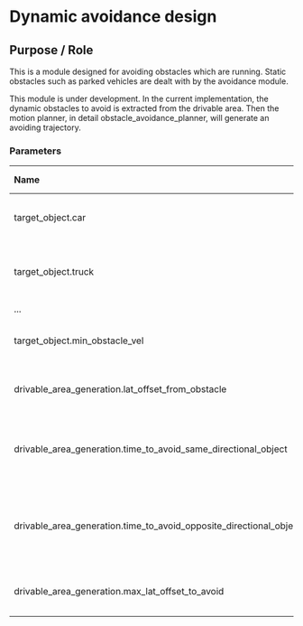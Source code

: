 # Dynamic avoidance design

## Purpose / Role

This is a module designed for avoiding obstacles which are running.
Static obstacles such as parked vehicles are dealt with by the avoidance module.

This module is under development.
In the current implementation, the dynamic obstacles to avoid is extracted from the drivable area.
Then the motion planner, in detail obstacle_avoidance_planner, will generate an avoiding trajectory.

### Parameters

| Name                                                               | Unit  | Type   | Description                                                 | Default value |
| :----------------------------------------------------------------- | :---- | :----- | :---------------------------------------------------------- | :------------ |
| target_object.car                                                  | [-]   | bool   | The flag whether to avoid cars or not                       | true          |
| target_object.truck                                                | [-]   | bool   | The flag whether to avoid trucks or not                     | true          |
| ...                                                                | [-]   | bool   | ...                                                         | ...           |
| target_object.min_obstacle_vel                                     | [m/s] | double | Minimum obstacle velocity to avoid                          | 1.0           |
| drivable_area_generation.lat_offset_from_obstacle                  | [m]   | double | Lateral offset to avoid from obstacles                      | 0.8           |
| drivable_area_generation.time_to_avoid_same_directional_object     | [s]   | double | Elapsed time for avoiding the same directional obstacle     | 5.0           |
| drivable_area_generation.time_to_avoid_opposite_directional_object | [s]   | double | Elapsed time for avoiding the opposite directional obstacle | 6.0           |
| drivable_area_generation.max_lat_offset_to_avoid                   | [m]   | double | Maximum lateral offset to avoid                             | 0.5           |
